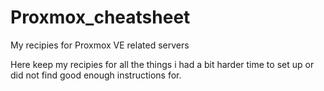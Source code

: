 # Proxmox_cheatsheet
My recipies for Proxmox VE related servers

Here keep my recipies for all the things i had a bit harder time to set up or did not find good enough instructions for.
